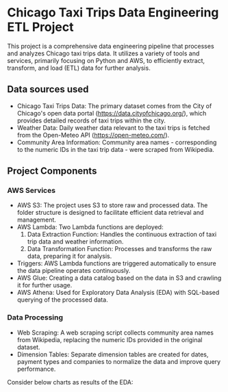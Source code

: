 # Chicago Taxi Trips Data Engineering ETL Project

This project is a comprehensive data engineering pipeline that processes and analyzes Chicago taxi trips data. 
It utilizes a variety of tools and services, primarily focusing on Python and AWS, to efficiently extract, transform, and load (ETL) data for further analysis.

## Data sources used

- Chicago Taxi Trips Data: The primary dataset comes from the City of Chicago's open data portal (https://data.cityofchicago.org/), which provides detailed records of taxi trips within the city.
- Weather Data: Daily weather data relevant to the taxi trips is fetched from the Open-Meteo API (https://open-meteo.com/).
- Community Area Information: Community area names - corresponding to the numeric IDs in the taxi trip data - were scraped from Wikipedia.

## Project Components

### AWS Services

- AWS S3: The project uses S3 to store raw and processed data. The folder structure is designed to facilitate efficient data retrieval and management.
- AWS Lambda: Two Lambda functions are deployed:
  1. Data Extraction Function: Handles the continuous extraction of taxi trip data and weather information.
  2. Data Transformation Function: Processes and transforms the raw data, preparing it for analysis.
- Triggers: AWS Lambda functions are triggered automatically to ensure the data pipeline operates continuously.
- AWS Glue: Creating a  data catalog based on the data in S3 and crawling it for further usage.
- AWS Athena: Used for Exploratory Data Analysis (EDA) with SQL-based querying of the processed data.

### Data Processing

- Web Scraping: A web scraping script collects community area names from Wikipedia, replacing the numeric IDs provided in the original dataset.
- Dimension Tables: Separate dimension tables are created for dates, payment types and companies to normalize the data and improve query performance.

Consider below charts as results of the EDA:


